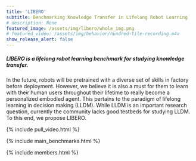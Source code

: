 ```yaml
--- 
title: 'LIBERO'
subtitle: Benchmarking Knowledge Transfer in Lifelong Robot Learning
# description: None
featured_image: /assets/img/libero/whole_img.png
# featured_video: /assets/img/behavior/hundred-tile-recording.m4v
show_release_alert: false
---
```



<!-- <div id="mainContent"> -->
<!-- </div> -->

<h5>LIBERO is a lifelong robot learning benchmark for studying knowledge transfer.</h5>

In the future, robots will be pretrained with a diverse set of skills in factory before deployment. However, we believe it is also a must for them to learn with their human users throughout their lifetime to really become a personalized embodied agent. This pertains to the paradigm of lifelong learning in decision making (LLDM). While LLDM is an important research question, currently the community lacks good testbeds for studying LLDM. To this end, we propose LIBERO.

{% include pull_video.html %}

{% include main_benchmarks.html %}

{% include members.html %}
